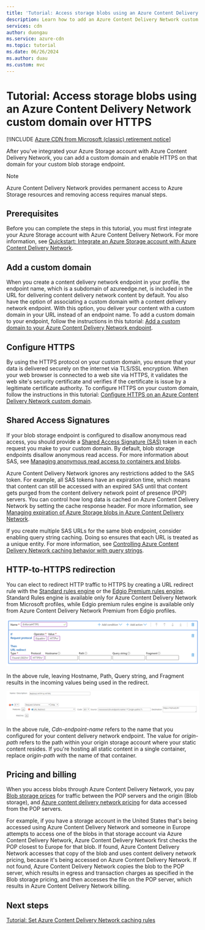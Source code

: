 ```yaml
---
title: 'Tutorial: Access storage blobs using an Azure Content Delivery Network custom domain over HTTPS'
description: Learn how to add an Azure Content Delivery Network custom domain and enable HTTPS on that domain for your custom blob storage endpoint.
services: cdn
author: duongau
ms.service: azure-cdn
ms.topic: tutorial
ms.date: 06/26/2024
ms.author: duau
ms.custom: mvc
---
```


# Tutorial: Access storage blobs using an Azure Content Delivery Network custom domain over HTTPS

[!INCLUDE [Azure CDN from Microsoft (classic) retirement notice](../../includes/cdn-classic-retirement.md)]

After you've integrated your Azure Storage account with Azure Content Delivery Network, you can add a custom domain and enable HTTPS on that domain for your custom blob storage endpoint.

> [!NOTE]  
> Azure Content Delivery Network provides permanent access to Azure Storage resources and removing access requires manual steps.

## Prerequisites

Before you can complete the steps in this tutorial, you must first integrate your Azure Storage account with Azure Content Delivery Network. For more information, see [Quickstart: Integrate an Azure Storage account with Azure Content Delivery Network](cdn-create-a-storage-account-with-cdn.md).

## Add a custom domain

When you create a content delivery network endpoint in your profile, the endpoint name, which is a subdomain of azureedge.net, is included in the URL for delivering content delivery network content by default. You also have the option of associating a custom domain with a content delivery network endpoint. With this option, you deliver your content with a custom domain in your URL instead of an endpoint name. To add a custom domain to your endpoint, follow the instructions in this tutorial: [Add a custom domain to your Azure Content Delivery Network endpoint](cdn-map-content-to-custom-domain.md).

## Configure HTTPS

By using the HTTPS protocol on your custom domain, you ensure that your data is delivered securely on the internet via TLS/SSL encryption. When your web browser is connected to a web site via HTTPS, it validates the web site's security certificate and verifies if the certificate is issue by a legitimate certificate authority. To configure HTTPS on your custom domain, follow the instructions in this tutorial: [Configure HTTPS on an Azure Content Delivery Network custom domain](cdn-custom-ssl.md).

## Shared Access Signatures

If your blob storage endpoint is configured to disallow anonymous read access, you should provide a [Shared Access Signature (SAS)](cdn-sas-storage-support.md) token in each request you make to your custom domain. By default, blob storage endpoints disallow anonymous read access. For more information about SAS, see [Managing anonymous read access to containers and blobs](../storage/blobs/anonymous-read-access-configure.md).

Azure Content Delivery Network ignores any restrictions added to the SAS token. For example, all SAS tokens have an expiration time, which means that content can still be accessed with an expired SAS until that content gets purged from the content delivery network point of presence (POP) servers. You can control how long data is cached on Azure Content Delivery Network by setting the cache response header. For more information, see [Managing expiration of Azure Storage blobs in Azure Content Delivery Network](cdn-manage-expiration-of-blob-content.md).

If you create multiple SAS URLs for the same blob endpoint, consider enabling query string caching. Doing so ensures that each URL is treated as a unique entity. For more information, see [Controlling Azure Content Delivery Network caching behavior with query strings](cdn-query-string.md).

## HTTP-to-HTTPS redirection

You can elect to redirect HTTP traffic to HTTPS by creating a URL redirect rule with the [Standard rules engine](cdn-standard-rules-engine.md) or the [Edgio Premium rules engine](cdn-verizon-premium-rules-engine.md). Standard Rules engine is available only for Azure Content Delivery Network from Microsoft profiles, while Edgio premium rules engine is available only from Azure Content Delivery Network Premium from Edgio profiles.

![Microsoft redirect rule](./media/cdn-storage-custom-domain-https/cdn-standard-redirect-rule.png)

In the above rule, leaving Hostname, Path, Query string, and Fragment results in the incoming values being used in the redirect.

![Edgio redirect rule](./media/cdn-storage-custom-domain-https/cdn-url-redirect-rule.png)

In the above rule, *Cdn-endpoint-name* refers to the name that you configured for your content delivery network endpoint. The value for *origin-path* refers to the path within your origin storage account where your static content resides. If you're hosting all static content in a single container, replace *origin-path* with the name of that container.

## Pricing and billing

When you access blobs through Azure Content Delivery Network, you pay [Blob storage prices](https://azure.microsoft.com/pricing/details/storage/blobs/) for traffic between the POP servers and the origin (Blob storage), and [Azure content delivery network pricing](https://azure.microsoft.com/pricing/details/cdn/) for data accessed from the POP servers.

For example, if you have a storage account in the United States that's being accessed using Azure Content Delivery Network and someone in Europe attempts to access one of the blobs in that storage account via Azure Content Delivery Network, Azure Content Delivery Network first checks the POP closest to Europe for that blob. If found, Azure Content Delivery Network accesses that copy of the blob and uses content delivery network pricing, because it's being accessed on Azure Content Delivery Network. If not found, Azure Content Delivery Network copies the blob to the POP server, which results in egress and transaction charges as specified in the Blob storage pricing, and then accesses the file on the POP server, which results in Azure Content Delivery Network billing.

## Next steps

[Tutorial: Set Azure Content Delivery Network caching rules](cdn-caching-rules-tutorial.md)
